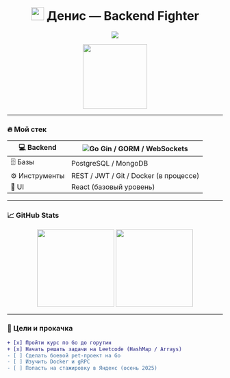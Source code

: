 <h1 align="center"><img src="https://media.tenor.com/TObgWOLyTwAAAAAC/anime-eyes.gif" width="30"/> Денис — Backend Fighter</h1>

<p align="center">
  <img src="https://capsule-render.vercel.app/api?type=waving&color=gradient&height=180&section=header&text=Go%20Developer&fontSize=40&fontColor=ffffff"/>
</p>

<p align="center">
  <img src="https://i.imgur.com/ILkdA7T.png" width="150"/>
</p>

---

### 🔥 Мой стек

| 💻 Backend | ![Go](https://img.shields.io/badge/-Go-00ADD8?style=for-the-badge&logo=go&logoColor=white) Gin / GORM / WebSockets |
|-----------|---------------------------------------------------------|
| 🗄️ Базы   | PostgreSQL / MongoDB                                   |
| ⚙️ Инструменты | REST / JWT / Git / Docker (в процессе)            |
| 🎨 UI     | React (базовый уровень)                                |

---

### 📈 GitHub Stats

<p align="center">
  <img src="https://github-readme-stats.vercel.app/api?username=mrevds&show_icons=true&theme=tokyonight" height="180"/>
  <img src="https://github-readme-stats.vercel.app/api/top-langs/?username=mrevds&layout=compact&theme=tokyonight" height="180"/>
</p>

---

### 🧠 Цели и прокачка

```diff
+ [x] Пройти курс по Go до горутин
+ [x] Начать решать задачи на Leetcode (HashMap / Arrays)
- [ ] Сделать боевой pet-проект на Go
- [ ] Изучить Docker и gRPC
- [ ] Попасть на стажировку в Яндекс (осень 2025)
